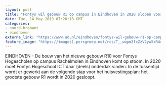 ```yaml
---
layout: post
title: "Fontys wil gebouw R1 op campus in Eindhoven in 2020 slopen voor nieuwbouw"
date: Tue, 14 May 2019 07:20:18 GMT
categories: 
- noord-brabant 
- eindhoven 
externe_link: "https://www.ad.nl/eindhoven/fontys-wil-gebouw-r1-op-campus-in-eindhoven-in-2020-slopen-voor-nieuwbouw~a9b34eaa/"
feature_image: "https://images1.persgroep.net/rcs/T__wqpn2fxZzV2yw5xR4xC5df30/diocontent/148219169/_fitwidth/400/?appId=21791a8992982cd8da851550a453bd7f&quality=0.7"
---
```


EINDHOVEN - De bouw van het nieuwe gebouw R10 voor Fontys Hogescholen op campus Rachelmolen in Eindhoven komt op stoom. In 2020 moet Fontys Hogeschool ICT daar (deels) onderdak vinden. In de tussentijd wordt er gewerkt aan de volgende stap voor het huisvestingsplan: het grootste gebouw R1 wordt in 2020 gesloopt.
